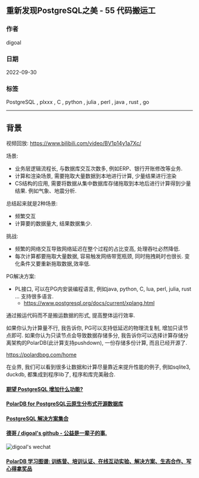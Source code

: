 ## 重新发现PostgreSQL之美 - 55 代码搬运工     
        
### 作者        
digoal        
        
### 日期        
2022-09-30         
        
### 标签        
PostgreSQL , plxxx , C , python , julia , perl , java , rust , go    
        
----        
        
## 背景        
视频回放: https://www.bilibili.com/video/BV1p14y1a7Xc/       
        
场景:     
- 业务层逻辑流程长, 与数据库交互次数多, 例如ERP、银行开账修改等业务.    
- 计算和渲染场景, 需要拖取大量数据到本地进行计算, 少量结果进行渲染   
- CS结构的应用, 需要将数据从集中数据库存储拖取到本地后进行计算得到少量结果. 例如气象、地震分析.   
  
总结起来就是2种场景:  
- 频繁交互  
- 计算要的数据量大, 结果数据集少.   
  
挑战:        
- 频繁的网络交互导致网络延迟在整个过程的占比变高, 处理吞吐必然降低.   
- 每次计算都要拖取大量数据, 容易触发网络带宽瓶颈, 同时拖拽耗时也很长. 变化条件又要重新拖取数据,效率低.   
        
PG解决方案:         
- PL接口, 可以在PG内安装编程语言, 例如java, python, C, lua, perl, julia, rust ... 支持很多语言.   
    - https://www.postgresql.org/docs/current/xplang.html
  
通过搬运代码而不是搬运数据的形式, 提高整体运行效率.   
  
如果你认为计算量不行, 我告诉你, PG可以支持低延迟的物理流复制, 增加只读节点即可. 如果你认为只读节点会导致数据存储多分, 我告诉你可以选择计算存储分离架构的PolarDB(此计算支持pushdown), 一份存储多份计算, 而且已经开源了.    
  
https://polardbpg.com/home  
  
在业界, 我们可以看到很多让数据和计算尽量靠近来提升性能的例子, 例如sqlite3, duckdb, 都集成到程序lib了, 程序和库完美融合.   
  
  
#### [期望 PostgreSQL 增加什么功能?](https://github.com/digoal/blog/issues/76 "269ac3d1c492e938c0191101c7238216")
  
  
#### [PolarDB for PostgreSQL云原生分布式开源数据库](https://github.com/ApsaraDB/PolarDB-for-PostgreSQL "57258f76c37864c6e6d23383d05714ea")
  
  
#### [PostgreSQL 解决方案集合](https://yq.aliyun.com/topic/118 "40cff096e9ed7122c512b35d8561d9c8")
  
  
#### [德哥 / digoal's github - 公益是一辈子的事.](https://github.com/digoal/blog/blob/master/README.md "22709685feb7cab07d30f30387f0a9ae")
  
  
![digoal's wechat](../pic/digoal_weixin.jpg "f7ad92eeba24523fd47a6e1a0e691b59")
  
  
#### [PolarDB 学习图谱: 训练营、培训认证、在线互动实验、解决方案、生态合作、写心得拿奖品](https://www.aliyun.com/database/openpolardb/activity "8642f60e04ed0c814bf9cb9677976bd4")
  
